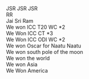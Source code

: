JSR JSR JSR <br> RR <br> Jai Sri Ram <br> We won ICC T20 WC *2 <br> We Won ICC CT *3 <br> We Won ICC ODI WC *2 <br> We won Oscar for Naatu Naatu <br> We won south pole of the moon <br> We won the world <br> We won Asia <br> We Won America
